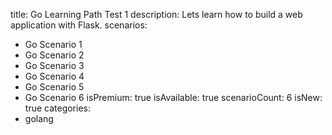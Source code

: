 title: Go Learning Path Test 1
description: Lets learn how to build a web application with Flask.
scenarios: 
  - Go Scenario 1
  - Go Scenario 2
  - Go Scenario 3
  - Go Scenario 4
  - Go Scenario 5
  - Go Scenario 6
isPremium: true
isAvailable: true
scenarioCount: 6
isNew: true
categories: 
  - golang
